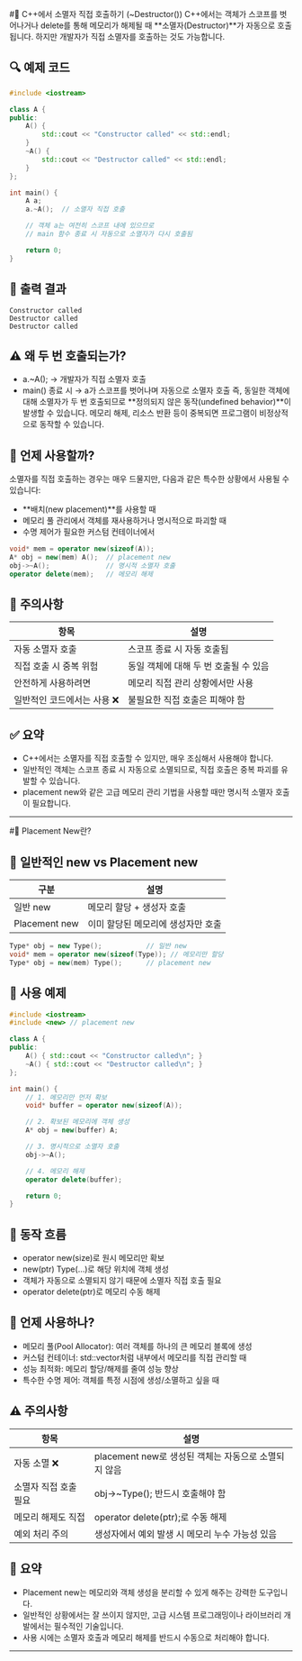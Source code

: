 #🧨 C++에서 소멸자 직접 호출하기 (~Destructor())
C++에서는 객체가 스코프를 벗어나거나 delete를 통해 메모리가 해제될 때 **소멸자(Destructor)**가 자동으로 호출됩니다.  하지만 개발자가 직접 소멸자를 호출하는 것도 가능합니다.

## 🔍 예제 코드
```cpp
#include <iostream>

class A {
public:
    A() {
        std::cout << "Constructor called" << std::endl;
    }
    ~A() {
        std::cout << "Destructor called" << std::endl;
    }
};

int main() {
    A a;
    a.~A();  // 소멸자 직접 호출

    // 객체 a는 여전히 스코프 내에 있으므로
    // main 함수 종료 시 자동으로 소멸자가 다시 호출됨

    return 0;
}
```

## 🧾 출력 결과
```
Constructor called
Destructor called
Destructor called
```


## ⚠️ 왜 두 번 호출되는가?
- a.~A(); → 개발자가 직접 소멸자 호출
- main() 종료 시 → a가 스코프를 벗어나며 자동으로 소멸자 호출
즉, 동일한 객체에 대해 소멸자가 두 번 호출되므로 **정의되지 않은 동작(undefined behavior)**이 발생할 수 있습니다. 메모리 해제, 리소스 반환 등이 중복되면 프로그램이 비정상적으로 동작할 수 있습니다.

## 🧠 언제 사용할까?
소멸자를 직접 호출하는 경우는 매우 드물지만, 다음과 같은 특수한 상황에서 사용될 수 있습니다:
- **배치(new placement)**를 사용할 때
- 메모리 풀 관리에서 객체를 재사용하거나 명시적으로 파괴할 때
- 수명 제어가 필요한 커스텀 컨테이너에서
```cpp
void* mem = operator new(sizeof(A));
A* obj = new(mem) A();  // placement new
obj->~A();              // 명시적 소멸자 호출
operator delete(mem);   // 메모리 해제
```


## 🚫 주의사항
| 항목 | 설명 |
|-----|------| 
| 자동 소멸자 호출 | 스코프 종료 시 자동 호출됨 | 
| 직접 호출 시 중복 위험 | 동일 객체에 대해 두 번 호출될 수 있음 | 
| 안전하게 사용하려면 | 메모리 직접 관리 상황에서만 사용 | 
| 일반적인 코드에서는 사용 ❌ | 불필요한 직접 호출은 피해야 함 | 



## ✅ 요약
- C++에서는 소멸자를 직접 호출할 수 있지만, 매우 조심해서 사용해야 합니다.
- 일반적인 객체는 스코프 종료 시 자동으로 소멸되므로, 직접 호출은 중복 파괴를 유발할 수 있습니다.
- placement new와 같은 고급 메모리 관리 기법을 사용할 때만 명시적 소멸자 호출이 필요합니다.

----

#🧠 Placement New란?
## 🔹 일반적인 new vs Placement new
| 구분 | 설명 |
|------|-----| 
| 일반 new | 메모리 할당 + 생성자 호출 | 
| Placement new | 이미 할당된 메모리에 생성자만 호출 | 

```cpp
Type* obj = new Type();           // 일반 new
void* mem = operator new(sizeof(Type)); // 메모리만 할당
Type* obj = new(mem) Type();      // placement new
```


## 🔧 사용 예제
```cpp
#include <iostream>
#include <new> // placement new

class A {
public:
    A() { std::cout << "Constructor called\n"; }
    ~A() { std::cout << "Destructor called\n"; }
};

int main() {
    // 1. 메모리만 먼저 확보
    void* buffer = operator new(sizeof(A));

    // 2. 확보된 메모리에 객체 생성
    A* obj = new(buffer) A;

    // 3. 명시적으로 소멸자 호출
    obj->~A();

    // 4. 메모리 해제
    operator delete(buffer);

    return 0;
}
```


## 📌 동작 흐름
- operator new(size)로 원시 메모리만 확보
- new(ptr) Type(...)로 해당 위치에 객체 생성
- 객체가 자동으로 소멸되지 않기 때문에 소멸자 직접 호출 필요
- operator delete(ptr)로 메모리 수동 해제

## 🎯 언제 사용하나?
- 메모리 풀(Pool Allocator): 여러 객체를 하나의 큰 메모리 블록에 생성
- 커스텀 컨테이너: std::vector처럼 내부에서 메모리를 직접 관리할 때
- 성능 최적화: 메모리 할당/해제를 줄여 성능 향상
- 특수한 수명 제어: 객체를 특정 시점에 생성/소멸하고 싶을 때

## ⚠️ 주의사항
| 항목 | 설명 |
|------|-----| 
| 자동 소멸 ❌ | placement new로 생성된 객체는 자동으로 소멸되지 않음 | 
| 소멸자 직접 호출 필요 | obj->~Type(); 반드시 호출해야 함 | 
| 메모리 해제도 직접 | operator delete(ptr);로 수동 해제 | 
| 예외 처리 주의 | 생성자에서 예외 발생 시 메모리 누수 가능성 있음 | 



## 🧩 요약
- Placement new는 메모리와 객체 생성을 분리할 수 있게 해주는 강력한 도구입니다.
- 일반적인 상황에서는 잘 쓰이지 않지만, 고급 시스템 프로그래밍이나 라이브러리 개발에서는 필수적인 기술입니다.
- 사용 시에는 소멸자 호출과 메모리 해제를 반드시 수동으로 처리해야 합니다.

----
